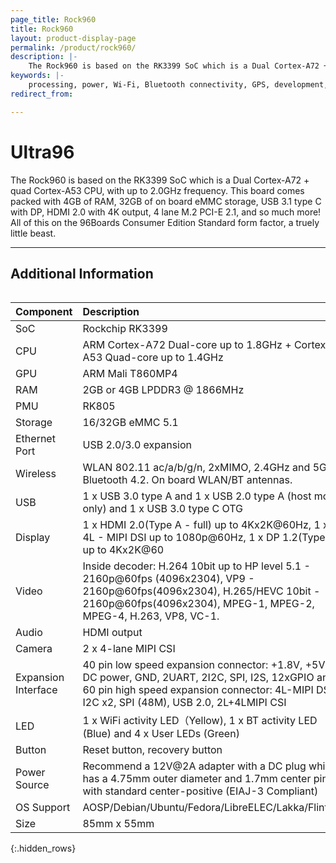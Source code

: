 ```yaml
---
page_title: Rock960
title: Rock960
layout: product-display-page
permalink: /product/rock960/
description: |-
    The Rock960 is based on the RK3399 SoC which is a Dual Cortex-A72 + quad Cortex-A53 CPU, with up to 2.0GHz frequency. This board comes packed with 4GB of RAM, 32GB of on board eMMC storage, USB 3.1 type C with DP, HDMI 2.0 with 4K output, 4 lane M.2 PCI-E 2.1, and so much more! All of this on the 96Boards Consumer Edition Standard form factor, a truely little beast.
keywords: |-
    processing, power, Wi-Fi, Bluetooth connectivity, GPS, development, board, rockchip, rk3399, processor, low cost, Product, Development, Platform, arm, 
redirect_from:

---
```

# Ultra96

The Rock960 is based on the RK3399 SoC which is a Dual Cortex-A72 + quad Cortex-A53 CPU, with up to 2.0GHz frequency. This board comes packed with 4GB of RAM, 32GB of on board eMMC storage, USB 3.1 type C with DP, HDMI 2.0 with 4K output, 4 lane M.2 PCI-E 2.1, and so much more! All of this on the 96Boards Consumer Edition Standard form factor, a truely little beast.

***

## Additional Information
<div style="overflow-x:scroll;" markdown="1">

| Component           | Description                              |
| :------------------ | :--------------------------------------- |
| SoC                 | Rockchip RK3399                          |
| CPU                 | ARM Cortex-A72 Dual-core up to 1.8GHz + Cortex A53 Quad-core up to 1.4GHz |
| GPU                 | ARM Mali T860MP4                         |
| RAM                 | 2GB or 4GB LPDDR3 @ 1866MHz              |
| PMU                 | RK805                                    |
| Storage             | 16/32GB eMMC 5.1                         |
| Ethernet Port       | USB 2.0/3.0 expansion                    |
| Wireless            | WLAN 802.11 ac/a/b/g/n, 2xMIMO, 2.4GHz and 5Ghz, Bluetooth 4.2. On board WLAN/BT antennas. |
| USB                 | 1 x USB 3.0 type A and 1 x USB 2.0 type A (host mode only) and 1 x USB 3.0 type C OTG |
| Display             | 1 x HDMI 2.0(Type A - full) up to 4Kx2K@60Hz, 1 x 4L - MIPI DSI up to 1080p@60Hz, 1 x DP 1.2(Type C) up to 4Kx2K@60 |
| Video               | Inside decoder: H.264 10bit up to HP level 5.1 - 2160p@60fps (4096x2304), VP9 - 2160p@60fps(4096x2304), H.265/HEVC 10bit - 2160p@60fps(4096x2304),  MPEG-1, MPEG-2, MPEG-4, H.263, VP8, VC-1. |
| Audio               | HDMI output                              |
| Camera              | 2 x 4-lane MIPI CSI                      |
| Expansion Interface | 40 pin low speed expansion connector: +1.8V, +5V, DC power, GND, 2UART, 2I2C, SPI, I2S, 12xGPIO and 60 pin high speed expansion connector: 4L-MIPI DSI, I2C x2, SPI (48M), USB 2.0, 2L+4LMIPI CSI |
| LED                 | 1 x WiFi activity LED（Yellow), 1 x BT activity LED (Blue) and 4 x User LEDs (Green) |
| Button              | Reset button, recovery button            |
| Power Source        | Recommend a 12V@2A adapter with a DC plug which has a 4.75mm outer diameter and 1.7mm center pin with standard center-positive (EIAJ-3 Compliant) |
| OS Support          | AOSP/Debian/Ubuntu/Fedora/LibreELEC/Lakka/FlintOS |
| Size                | 85mm x 55mm                              |

{:.hidden_rows}

</div>
